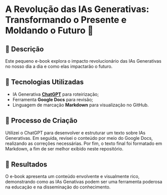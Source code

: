 # A Revolução das IAs Generativas: Transformando o Presente e Moldando o Futuro 🌌

## 📝 Descrição
Este pequeno e-book explora o impacto revolucionário das IAs Generativas no nosso dia a dia e como elas impactarão o futuro.

## 🤖 Tecnologias Utilizadas
- IA Generativa **[ChatGPT](https://chat.openai.com)** para roteirização;
- Ferramenta **Google Docs** para revisão;
- Linguagem de marcação **Markdown** para visualização no GitHub. 

## 🧐 Processo de Criação
Utilizei o ChatGPT para desenvolver e estruturar um texto sobre IAs Generativas. Em seguida, revisei o conteúdo por meio do Google Docs, realizando as correções necessárias. Por fim, o texto final foi formatado em Markdown, a fim de ser melhor exibido neste repositório.

## 🚀 Resultados
O e-book apresenta um conteúdo envolvente e visualmente rico, demonstrando como as IAs Genativas podem ser uma ferramenta poderosa na educação e na disseminação do conhecimento.
